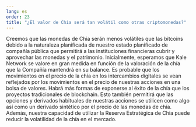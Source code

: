```yaml
---
lang: es
order: 23
title: "¿El valor de Chia será tan volátil como otras criptomonedas?"
---
```


Creemos que las monedas de Chia serán menos volátiles que las bitcoins debido a la naturaleza planificada de nuestro estado planificado de compañía pública que permitirá a las instituciones financieras cubrir y aprovechar las monedas y el patrimonio. Inicialmente, esperamos que Kale Network se valore en gran medida en función de la valoración de la chía que la Compañía mantendrá en su balance. Es probable que los movimientos en el precio de la chía en los intercambios digitales se vean reflejados por los movimientos en el precio de nuestras acciones en una bolsa de valores. Habrá más formas de exponerse al éxito de la chía que los proyectos tradicionales de blockchain. Esto también permitirá que las opciones y derivados habituales de nuestras acciones se utilicen como algo así como un derivado sintético por el precio de las monedas de chía. Además, nuestra capacidad de utilizar la Reserva Estratégica de Chia puede reducir la volatilidad de la chía en el mercado.
